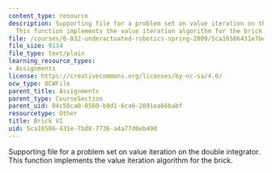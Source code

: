 ```yaml
---
content_type: resource
description: Supporting file for a problem set on value iteration on the double integrator.
  This function implements the value iteration algorithm for the brick.
file: /courses/6-832-underactuated-robotics-spring-2009/5ca16586431e7bd87736a4a77d0eb49d_brick_vi.m
file_size: 9114
file_type: text/plain
learning_resource_types:
- Assignments
license: https://creativecommons.org/licenses/by-nc-sa/4.0/
ocw_type: OCWFile
parent_title: Assignments
parent_type: CourseSection
parent_uid: 04c58ca0-0560-b9d1-6ca6-2691ea66babf
resourcetype: Other
title: Brick VI
uid: 5ca16586-431e-7bd8-7736-a4a77d0eb49d
---
```

Supporting file for a problem set on value iteration on the double integrator. This function implements the value iteration algorithm for the brick.